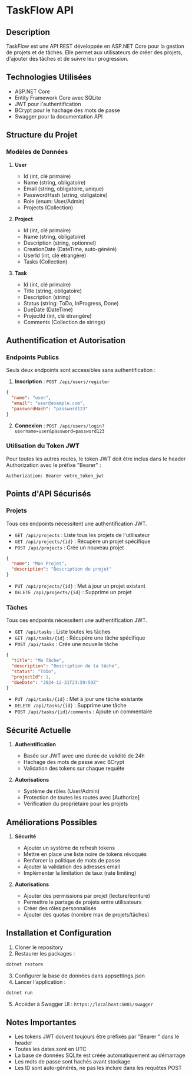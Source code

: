 # TaskFlow API

## Description
TaskFlow est une API REST développée en ASP.NET Core pour la gestion de projets et de tâches. Elle permet aux utilisateurs de créer des projets, d'ajouter des tâches et de suivre leur progression.

## Technologies Utilisées
- ASP.NET Core
- Entity Framework Core avec SQLite
- JWT pour l'authentification
- BCrypt pour le hachage des mots de passe
- Swagger pour la documentation API

## Structure du Projet

### Modèles de Données
1. **User**
   - Id (int, clé primaire)
   - Name (string, obligatoire)
   - Email (string, obligatoire, unique)
   - PasswordHash (string, obligatoire)
   - Role (enum: User/Admin)
   - Projects (Collection)

2. **Project**
   - Id (int, clé primaire)
   - Name (string, obligatoire)
   - Description (string, optionnel)
   - CreationDate (DateTime, auto-généré)
   - UserId (int, clé étrangère)
   - Tasks (Collection)

3. **Task**
   - Id (int, clé primaire)
   - Title (string, obligatoire)
   - Description (string)
   - Status (string: ToDo, InProgress, Done)
   - DueDate (DateTime)
   - ProjectId (int, clé étrangère)
   - Comments (Collection de strings)

## Authentification et Autorisation

### Endpoints Publics
Seuls deux endpoints sont accessibles sans authentification :

1. **Inscription** : `POST /api/users/register`
```json
{
  "name": "user",
  "email": "user@example.com",
  "passwordHash": "password123"
}
```

2. **Connexion** : `POST /api/users/login?username=user&password=password123`

### Utilisation du Token JWT
Pour toutes les autres routes, le token JWT doit être inclus dans le header Authorization avec le préfixe "Bearer" :
```
Authorization: Bearer votre_token_jwt
```

## Points d'API Sécurisés

### Projets
Tous ces endpoints nécessitent une authentification JWT.

- `GET /api/projects` : Liste tous les projets de l'utilisateur
- `GET /api/projects/{id}` : Récupère un projet spécifique
- `POST /api/projects` : Crée un nouveau projet
```json
{
  "name": "Mon Projet",
  "description": "Description du projet"
}
```
- `PUT /api/projects/{id}` : Met à jour un projet existant
- `DELETE /api/projects/{id}` : Supprime un projet

### Tâches
Tous ces endpoints nécessitent une authentification JWT.

- `GET /api/tasks` : Liste toutes les tâches
- `GET /api/tasks/{id}` : Récupère une tâche spécifique
- `POST /api/tasks` : Crée une nouvelle tâche
```json
{
  "title": "Ma Tâche",
  "description": "Description de la tâche",
  "status": "ToDo",
  "projectId": 1,
  "dueDate": "2024-12-31T23:59:59Z"
}
```
- `PUT /api/tasks/{id}` : Met à jour une tâche existante
- `DELETE /api/tasks/{id}` : Supprime une tâche
- `POST /api/tasks/{id}/comments` : Ajoute un commentaire

## Sécurité Actuelle

1. **Authentification**
   - Basée sur JWT avec une durée de validité de 24h
   - Hachage des mots de passe avec BCrypt
   - Validation des tokens sur chaque requête

2. **Autorisations**
   - Système de rôles (User/Admin)
   - Protection de toutes les routes avec [Authorize]
   - Vérification du propriétaire pour les projets

## Améliorations Possibles

1. **Sécurité**
   - Ajouter un système de refresh tokens
   - Mettre en place une liste noire de tokens révoqués
   - Renforcer la politique de mots de passe
   - Ajouter la validation des adresses email
   - Implémenter la limitation de taux (rate limiting)

2. **Autorisations**
   - Ajouter des permissions par projet (lecture/écriture)
   - Permettre le partage de projets entre utilisateurs
   - Créer des rôles personnalisés
   - Ajouter des quotas (nombre max de projets/tâches)

## Installation et Configuration

1. Cloner le repository
2. Restaurer les packages :
```bash
dotnet restore
```
3. Configurer la base de données dans appsettings.json
4. Lancer l'application :
```bash
dotnet run
```
5. Accéder à Swagger UI : `https://localhost:5001/swagger`

## Notes Importantes

- Les tokens JWT doivent toujours être préfixés par "Bearer " dans le header
- Toutes les dates sont en UTC
- La base de données SQLite est créée automatiquement au démarrage
- Les mots de passe sont hachés avant stockage
- Les ID sont auto-générés, ne pas les inclure dans les requêtes POST